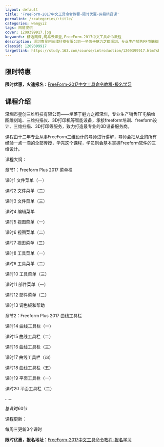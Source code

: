 ```yaml
---
layout: default
title: 'FreeForm-2017中文工具命令教程-限时优惠-网易精品课'
permalink: /:categories/:title/
categories: wangyi2
tags: 网易提供
cover: 1209399917.jpg
keywords: 精选网课,网易云课堂,FreeForm-2017中文工具命令教程
description: 深圳市星创三维科技有限公司——坐落于魅力之都深圳，专业生产销售FF电脑绘图雕刻笔、三维扫描仪、3D打印机等智能设备，承接
classid: 1209399917
targetlink: https://study.163.com/course/introduction/1209399917.htm?share=1&shareId=1025206652&utm_campaign=share&utm_medium=iphoneShare&utm_source=&utm_u=1025206652
---
```


## 限时特惠

**限时优惠，火速报名**：[FreeForm-2017中文工具命令教程-报名学习](https://study.163.com/course/introduction/1209399917.htm?share=1&shareId=1025206652&utm_campaign=share&utm_medium=iphoneShare&utm_source=&utm_u=1025206652)

## 课程介绍

深圳市星创三维科技有限公司——坐落于魅力之都深圳，专业生产销售FF电脑绘图雕刻笔、三维扫描仪、3D打印机等智能设备，承接freeform培训、freeform设计、三维扫描、3D打印等服务，致力打造最专业的3D设备服务商。

课程由十二年专业从事FreeForm三维设计的导师进行讲解，导师会把从业的所有经验一点一滴的全部传授，学完这个课程，学员则会基本掌握Freeform软件的三维设计。

课程大纲：

章节1：Freeform Plus 2017 菜单栏

课时1      文件菜单（一）

课时2      文件菜单（二） 

课时3      文件菜单（三）

课时4      编辑菜单

课时5      视图菜单（一）

课时6      视图菜单（二） 

课时7      视图菜单（三） 

课时8      工具菜单（一）

课时9      工具菜单（二）

课时10    工具菜单（三）

课时11    部件菜单（一）

课时12    部件菜单（二）

课时13    调色板和帮助

章节2：Freeform Plus 2017 曲线工具栏

课时14    曲线工具栏（一）

课时15    曲线工具栏（二）

课时16    曲线工具栏（三）

课时17    曲线工具栏（四）

课时18    曲线工具栏（五）

课时19    平面工具栏（一）

课时20    平面工具栏（二）

……

总课时60节

课程更新：

每周三更新3个课时

**限时优惠，报名地址**：[FreeForm-2017中文工具命令教程-报名学习](https://study.163.com/course/introduction/1209399917.htm?share=1&shareId=1025206652&utm_campaign=share&utm_medium=iphoneShare&utm_source=&utm_u=1025206652)

